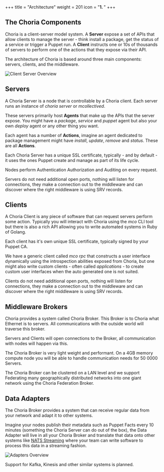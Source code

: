 +++
title = "Architecture"
weight = 201
icon = "<b>1. </b>"
+++

## The Choria Components

Choria is a client-server model system. A **Server** expose a set of APIs that allow clients to manage the server - think install a package, get the status of a service or trigger a Puppet run. A **Client** instructs one or 10s of thousands of servers to perform one of the actions that they expose via their API.

The architecture of Choria is based around three main components: servers, clients, and the middleware.

![Client Server Overview](../../basic_client_server_overview.png)

## Servers

A Choria Server is a node that is controllable by a Choria client.  Each server runs an instance of *choria server* or *mcollectived*.

These servers primarily host **Agents** that make up the APIs that the server expose. You might have a *package*, *service* and *puppet* agent but also your own *deploy* agent or any other thing you want.

Each agent has a number of **Actions**, imagine an agent dedicated to package management might have *install*, *update*, *remove* and *status*.  These are all **Actions**.

Each Choria Server has a unique SSL certificate, typically - and by default - it uses the ones Puppet create and manage as part of its life cycle.

Nodes perform Authentication Authorization and Auditing on every request.

Servers do not need additional open ports, nothing will listen for connections, they make a connection out to the middleware and can discover where the right middleware is using SRV records.

## Clients

A Choria Client is any piece of software that can request servers perform some action. Typically you will interact with Choria using the *mco* CLI tool but there is also a rich API allowing you to write automated systems in Ruby of Golang.

Each client has it's own unique SSL certificate, typically signed by your Puppet CA.

We have a generic client called *mco rpc* that constructs a user interface dynamically using the introspection abilities exposed from Choria, but one might also write custom clients - often called *applications* - to create custom user interfaces when the auto generated one is not suited.

Clients do not need additional open ports, nothing will listen for connections, they make a connection out to the middleware and can discover where the right middleware is using SRV records.

## Middleware Brokers

Choria provides a system called Choria Broker.  This Broker is to Choria what Ethernet is to servers. All communications with the outside world will traverse this broker.

Servers and Clients will open connections to the Broker, all communication with nodes will happen via this.

The Choria Broker is very light weight and performant.  On a 4GB memory compute node you will be able to handle communication needs for 50 0000 Servers.

The Choria Broker can be clustered on a LAN level and we support Federating many geographically distributed networks into one giant network using the Choria Federation Broker.

## Data Adapters

The Choria Broker provides a system that can receive regular data from your network and adapt it to other systems.

Imagine your nodes publish their metadata such as Puppet Facts every 10 minutes (something the Choria Server can do out of the box), the Data Adapter will live in all your Choria Broker and translate that data onto other systems like [NATS Streaming](https://github.com/nats-io/nats-streaming-server) where your team can write software to process this data in a streaming fashion.

![Adapters Overview](../../adapters-overview.png)

Support for Kafka, Kinesis and other similar systems is planned.